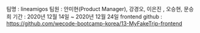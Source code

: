 팀명 : lineamigos
팀원 : 안미현(Product Manager), 강경오, 이은진 , 오승현, 문승희
기간 : 2020년 12월 14일 ~ 2020년 12월 24일
frontend github : https://github.com/wecode-bootcamp-korea/13-MyFakeTrip-frontend
